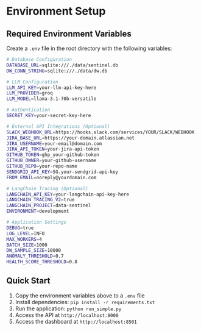 # Environment Setup

## Required Environment Variables

Create a `.env` file in the root directory with the following variables:

```bash
# Database Configuration
DATABASE_URL=sqlite:///./data/sentinel.db
DW_CONN_STRING=sqlite:///./data/dw.db

# LLM Configuration
LLM_API_KEY=your-llm-api-key-here
LLM_PROVIDER=groq
LLM_MODEL=llama-3.1-70b-versatile

# Authentication
SECRET_KEY=your-secret-key-here

# External API Integrations (Optional)
SLACK_WEBHOOK_URL=https://hooks.slack.com/services/YOUR/SLACK/WEBHOOK
JIRA_BASE_URL=https://your-domain.atlassian.net
JIRA_USERNAME=your-email@domain.com
JIRA_API_TOKEN=your-jira-api-token
GITHUB_TOKEN=ghp_your-github-token
GITHUB_OWNER=your-github-username
GITHUB_REPO=your-repo-name
SENDGRID_API_KEY=SG.your-sendgrid-api-key
FROM_EMAIL=noreply@yourdomain.com

# LangChain Tracing (Optional)
LANGCHAIN_API_KEY=your-langchain-api-key-here
LANGCHAIN_TRACING_V2=true
LANGCHAIN_PROJECT=data-sentinel
ENVIRONMENT=development

# Application Settings
DEBUG=true
LOG_LEVEL=INFO
MAX_WORKERS=4
BATCH_SIZE=1000
DW_SAMPLE_SIZE=10000
ANOMALY_THRESHOLD=0.7
HEALTH_SCORE_THRESHOLD=0.8
```

## Quick Start

1. Copy the environment variables above to a `.env` file
2. Install dependencies: `pip install -r requirements.txt`
3. Run the application: `python run_simple.py`
4. Access the API at `http://localhost:8000`
5. Access the dashboard at `http://localhost:8501`
